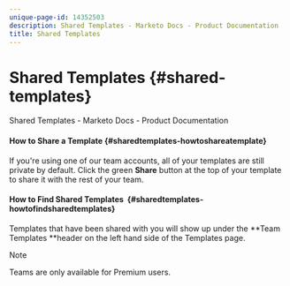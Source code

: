 ```yaml
---
unique-page-id: 14352503
description: Shared Templates - Marketo Docs - Product Documentation
title: Shared Templates
---
```


# Shared Templates {#shared-templates}

Shared Templates - Marketo Docs - Product Documentation

#### How to Share a Template {#sharedtemplates-howtoshareatemplate}

If you're using one of our team accounts, all of your templates are still private by default. Click the green **Share** button at the top of your template to share it with the rest of your team.

#### How to Find Shared Templates&nbsp; {#sharedtemplates-howtofindsharedtemplates}

Templates that have been shared with you will show up under the **Team Templates **header on the left hand side of the Templates page.

>[!NOTE]
>
>Teams are only available for Premium users.

